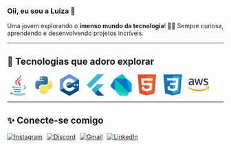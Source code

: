 ### Oii, eu sou a Luiza 💖

Uma jovem explorando o **imenso mundo da tecnologia**! 👩‍💻 Sempre curiosa, aprendendo e desenvolvendo projetos incríveis.

---

## 🚀 Tecnologias que adoro explorar

<div style="display: flex; flex-wrap: wrap; gap: 10px;">
  <img src="https://raw.githubusercontent.com/devicons/devicon/master/icons/java/java-original.svg" width="50" alt="Java" />
  <img src="https://raw.githubusercontent.com/devicons/devicon/master/icons/python/python-original.svg" width="50" alt="Python" />
  <img src="https://raw.githubusercontent.com/devicons/devicon/master/icons/cplusplus/cplusplus-original.svg" width="50" alt="C++" />
  <img src="https://raw.githubusercontent.com/devicons/devicon/master/icons/flutter/flutter-original.svg" width="50" alt="Flutter" />
  <img src="https://raw.githubusercontent.com/devicons/devicon/master/icons/dart/dart-original.svg" width="50" alt="Dart" />
  <img src="https://raw.githubusercontent.com/devicons/devicon/master/icons/html5/html5-original.svg" width="50" alt="HTML5" />
  <img src="https://raw.githubusercontent.com/devicons/devicon/master/icons/css3/css3-original.svg" width="50" alt="CSS3" />
  <img src="https://raw.githubusercontent.com/devicons/devicon/master/icons/amazonwebservices/amazonwebservices-original.svg" width="50" alt="AWS" />
</div>

---

## ✨ Conecte-se comigo

<div style="display: flex; flex-wrap: wrap; gap: 10px;">
  <a href="https://www.instagram.com/luiza_rwnanni" target="_blank">
    <img src="https://img.shields.io/badge/Instagram-%23E4405F?style=for-the-badge&logo=instagram&logoColor=white" alt="Instagram">
  </a>
  <a href="https://discord.gg/lulu_nanni" target="_blank">
    <img src="https://img.shields.io/badge/Discord-%237289DA?style=for-the-badge&logo=discord&logoColor=white" alt="Discord">
  </a>
  <a href="mailto:luiza.rwnanni@gmail.com">
    <img src="https://img.shields.io/badge/Gmail-%23333?style=for-the-badge&logo=gmail&logoColor=white" alt="Gmail">
  </a>
  <a href="https://www.linkedin.com/in/luiza-nanni-82a917248" target="_blank">
    <img src="https://img.shields.io/badge/LinkedIn-%230077B5?style=for-the-badge&logo=linkedin&logoColor=white" alt="LinkedIn">
  </a>
</div>
